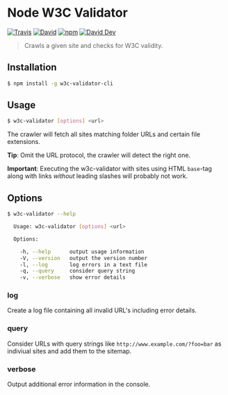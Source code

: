 # Node W3C Validator

[![Travis](https://img.shields.io/travis/lgraubner/node-w3c-validator-cli.svg)](https://travis-ci.org/lgraubner/node-w3c-validator-cli) [![David](https://img.shields.io/david/lgraubner/node-w3c-validator-cli.svg)](https://david-dm.org/lgraubner/node-w3c-validator-cli) [![npm](https://img.shields.io/npm/v/w3c-validator-cli.svg)](https://www.npmjs.com/package/w3c-validator-cli) [![David Dev](https://img.shields.io/david/dev/lgraubner/node-w3c-validator-cli.svg)](https://david-dm.org/lgraubner/node-w3c-validator-cli#info=devDependencies)

> Crawls a given site and checks for W3C validity.

## Installation

```BASH
$ npm install -g w3c-validator-cli
```

## Usage
```BASH
$ w3c-validator [options] <url>
```

The crawler will fetch all sites matching folder URLs and certain file extensions.

**Tip**: Omit the URL protocol, the crawler will detect the right one.

**Important**: Executing the w3c-validator with sites using HTML `base`-tag along with links *without* leading slashes will probably not work.

## Options
```BASH
$ w3c-validator --help

  Usage: w3c-validator [options] <url>

  Options:

    -h, --help      output usage information
    -V, --version   output the version number
    -l, --log       log errors in a text file
    -q, --query     consider query string
    -v, --verbose   show error details
```


### log

Create a log file containing all invalid URL's including error details.

### query

Consider URLs with query strings like `http://www.example.com/?foo=bar` as indiviual sites and add them to the sitemap.

### verbose

Output additional error information in the console.
